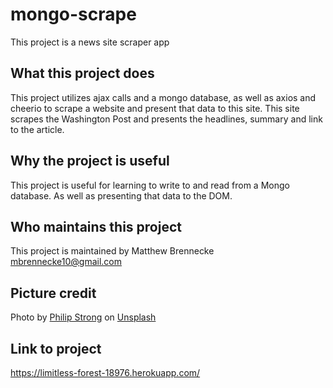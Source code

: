 # mongo-scrape

This project is a news site scraper app

## What this project does

This project utilizes ajax calls and a mongo database, as well as axios and cheerio to scrape a website and present that data to this site. This site scrapes the Washington Post and presents the headlines, summary and link to the article.

## Why the project is useful

This project is useful for learning to write to and read from a Mongo database. As well as presenting that data to the DOM.

## Who maintains this project

This project is maintained by Matthew Brennecke mbrennecke10@gmail.com

## Picture credit

Photo by [Philip Strong](https://unsplash.com/photos/gZaj16Ztu2Y?utm_source=unsplash&utm_medium=referral&utm_content=creditCopyText) on [Unsplash](https://unsplash.com/search/photos/friend?utm_source=unsplash&utm_medium=referral&utm_content=creditCopyText)

## Link to project
https://limitless-forest-18976.herokuapp.com/